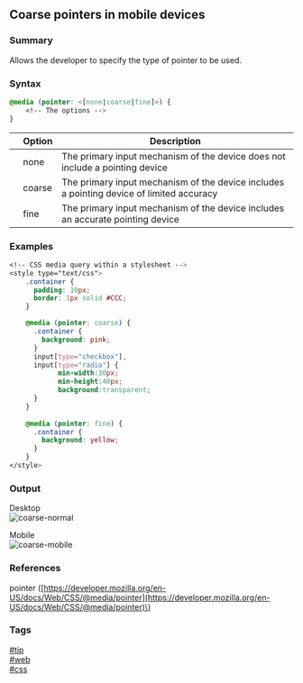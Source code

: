 ## Coarse pointers in mobile devices

### Summary
Allows the developer to specify the type of pointer to be used.

### Syntax
```css
@media (pointer: <[none|coarse|fine]>) {
    <!-- The options -->
}
```

|       | Option | Description                                                                              |
| :---: | ------ | ---------------------------------------------------------------------------------------- |
|       | none   | The primary input mechanism of the device does not include a pointing device             |
|       | coarse | The primary input mechanism of the device includes a pointing device of limited accuracy |
|       | fine   | The primary input mechanism of the device includes an accurate pointing device           |

### Examples
```css
<!-- CSS media query within a stylesheet -->
<style type="text/css">
	.container {
	  padding: 10px;
	  border: 1px solid #CCC;
	}

	@media (pointer: coarse) {
	  .container {
	    background: pink;
	  }
	  input[type="checkbox"], 
	  input[type="radio"] {
			min-width:30px;
			min-height:40px;
			background:transparent;
	  }
	}
	
	@media (pointer: fine) {
	  .container {
	    background: yellow;
	  }
	}
</style>
```

### Output
Desktop   
![coarse-normal](https://cloud.githubusercontent.com/assets/19519411/23170341/76ad22e2-f814-11e6-878c-d82446706a71.png)  

Mobile   
![coarse-mobile](https://cloud.githubusercontent.com/assets/19519411/23170340/76abf66a-f814-11e6-84ba-6383ed24b854.png)

### References
pointer \([https://developer.mozilla.org/en-US/docs/Web/CSS/@media/pointer](https://developer.mozilla.org/en-US/docs/Web/CSS/@media/pointer)\)

### Tags
[#tip](../../tips.md)  
[#web](../web.md)  
[#css](css.md)